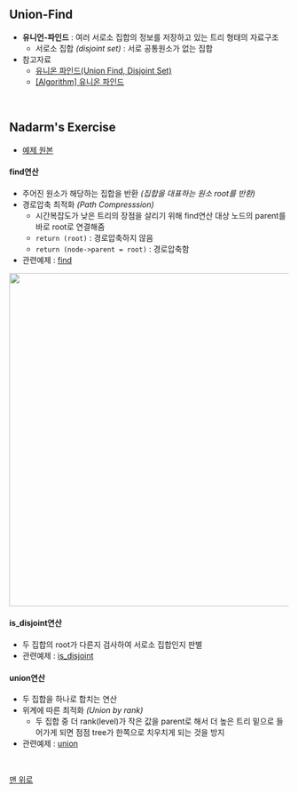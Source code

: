 ## Union-Find
- __유니언-파인드__ : 여러 서로소 집합의 정보를 저장하고 있는 트리 형태의 자료구조
    - 서로소 집합 _(disjoint set)_ : 서로 공통원소가 없는 집합
- 참고자료
    - [유니온 파인드(Union Find, Disjoint Set)](https://www.crocus.co.kr/683)
    - [[Algorithm] 유니온 파인드](https://ssungkang.tistory.com/entry/Algorithm-%EC%9C%A0%EB%8B%88%EC%98%A8-%ED%8C%8C%EC%9D%B8%EB%93%9CUnion-Find)
<br>

## Nadarm's Exercise
- [예제 원본](https://github.com/nadarm/42-algorithm/tree/master/tree/union_find)


#### find연산
- 주어진 원소가 해당하는 집합을 반환 _(집합을 대표하는 원소 root를 반환)_ 
- 경로압축 최적화 _(Path Compresssion)_
    - 시간복잡도가 낮은 트리의 장점을 살리기 위해 find연산 대상 노드의 parent를 바로 root로 연결해줌
    - `return (root)` : 경로압축하지 않음
    - `return (node->parent = root)` : 경로압축함
- 관련예제 : [find](./find.c)
<p align="center"><img src="https://user-images.githubusercontent.com/60066472/80176638-35f6a780-8634-11ea-8619-e16ca85b6718.png" width="600"></p>

#### is_disjoint연산
-  두 집합의 root가 다른지 검사하여 서로소 집합인지 판별
- 관련예제 : [is_disjoint](./is_disjoint.c)

#### union연산
- 두 집합을 하나로 합치는 연산
- 위계에 따른 최적화 _(Union by rank)_
    - 두 집합 중 더 rank(level)가 작은 값을 parent로 해서 더 높은 트리 밑으로 들어가게 되면 점점 tree가 한쪽으로 치우치게 되는 것을 방지
- 관련예제 : [union](./union_func.c)
<br>

[맨 위로](#union-find)
